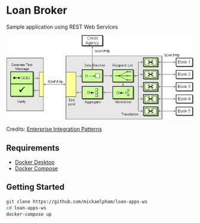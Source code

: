 # Loan Broker

Sample application using REST Web Services

![WS Design](./web-service-design.gif)

Credits:
[Enterprise Integration Patterns](https://www.enterpriseintegrationpatterns.com/patterns/messaging/ComposedMessagingWS.html)

## Requirements

- [Docker Desktop](https://www.docker.com/products/docker-desktop)
- [Docker Compose](https://docs.docker.com/compose/install/)

## Getting Started

```sh
git clone https://github.com/mickaelpham/loan-apps-ws
cd loan-apps-ws
docker-compose up
```
